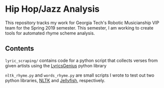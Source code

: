 # Hip Hop/Jazz Analysis

This repository tracks my work for Georgia Tech's Robotic Musicianship VIP team for the Spring 2019 semester.
This semester, I am working to create tools for automated rhyme scheme analysis.

## Contents

`lyric_scraping/` contains code for a python script that collects verses from given artists using the 
[LyricsGenius](https://github.com/johnwmillr/LyricsGenius) python library

`nltk_rhyme.py` and `words_rhyme.py` are small scripts I wrote to test out two python libraries, 
[NLTK](http://www.nltk.org/) and [Jellyfish](https://github.com/jamesturk/jellyfish), respectively.